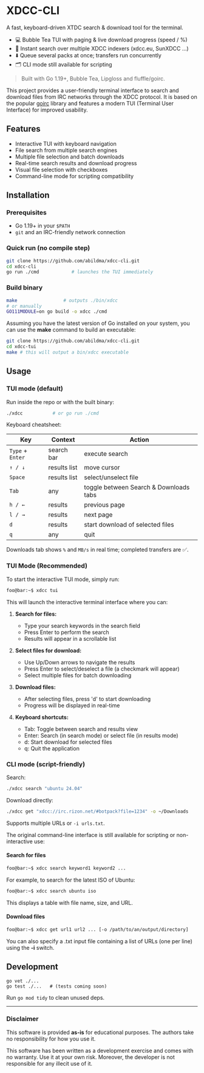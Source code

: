 <!--
  Title: xdcc-tui
  Description: An interactive TUI tool for xdcc file search and retrieval.
  Author: ostafen (original), ayeah (TUI version)

 <meta name="google-site-verification" content="4Rjg8YnufgHBYdLu-gAUsmJasHk03XKYhUXtRMNZdsk" />
-->

# XDCC-CLI

A fast, keyboard-driven XTDC search & download tool for the terminal.

* 💻  Bubble Tea TUI with paging & live download progress (speed / %)
* 🔎  Instant search over multiple XDCC indexers (xdcc.eu, SunXDCC …)
* ⬇️  Queue several packs at once; transfers run concurrently
* 🗂️  CLI mode still available for scripting

> Built with Go 1.19+, Bubble Tea, Lipgloss and fluffle/goirc.

This project provides a user-friendly terminal interface to search and download files from IRC networks through the XDCC protocol. It is based on the popular [goirc](https://github.com/fluffle/goirc) library and features a modern TUI (Terminal User Interface) for improved usability.

## Features
- Interactive TUI with keyboard navigation
- File search from multiple search engines
- Multiple file selection and batch downloads
- Real-time search results and download progress
- Visual file selection with checkboxes
- Command-line mode for scripting compatibility

## Installation

### Prerequisites
* Go 1.19+ in your `$PATH`
* `git` and an IRC-friendly network connection

### Quick run (no compile step)

```bash
git clone https://github.com/abildma/xdcc-cli.git
cd xdcc-cli
go run ./cmd            # launches the TUI immediately
```

### Build binary

```bash
make                 # outputs ./bin/xdcc
# or manually
GO111MODULE=on go build -o xdcc ./cmd
```

Assuming you have the latest version of Go installed on your system, you can use the **make** command to build an executable:

```bash 
git clone https://github.com/abildma/xdcc-cli.git
cd xdcc-tui
make # this will output a bin/xdcc executable
```

## Usage

### TUI mode (default)

Run inside the repo or with the built binary:

```bash
./xdcc           # or go run ./cmd
```

Keyboard cheatsheet:

| Key | Context | Action |
|-----|---------|--------|
| `Type` + `Enter` | search bar | execute search |
| `↑ / ↓` | results list | move cursor |
| `Space` | results list | select/unselect file |
| `Tab` | any | toggle between Search & Downloads tabs |
| `h / ←` | results | previous page |
| `l / →` | results | next page |
| `d` | results | start download of selected files |
| `q` | any | quit |

Downloads tab shows `%` and `MB/s` in real time; completed transfers are ✅.

### TUI Mode (Recommended)

To start the interactive TUI mode, simply run:

```bash
foo@bar:~$ xdcc tui
```

This will launch the interactive terminal interface where you can:

1. **Search for files:**
   - Type your search keywords in the search field
   - Press Enter to perform the search
   - Results will appear in a scrollable list

2. **Select files for download:**
   - Use Up/Down arrows to navigate the results
   - Press Enter to select/deselect a file (a checkmark will appear)
   - Select multiple files for batch downloading

3. **Download files:**
   - After selecting files, press 'd' to start downloading
   - Progress will be displayed in real-time

4. **Keyboard shortcuts:**
   - Tab: Toggle between search and results view
   - Enter: Search (in search mode) or select file (in results mode)
   - d: Start download for selected files
   - q: Quit the application

### CLI mode (script-friendly)

Search:
```bash
./xdcc search "ubuntu 24.04"
```

Download directly:
```bash
./xdcc get "xdcc://irc.rizon.net/#botpack?file=1234" -o ~/Downloads
```

Supports multiple URLs or `-i urls.txt`.

The original command-line interface is still available for scripting or non-interactive use:

#### Search for files

```bash
foo@bar:~$ xdcc search keyword1 keyword2 ...
```

For example, to search for the latest ISO of Ubuntu:

```bash
foo@bar:~$ xdcc search ubuntu iso
```

This displays a table with file name, size, and URL.

#### Download files

```bash
foo@bar:~$ xdcc get url1 url2 ... [-o /path/to/an/output/directory]
```

You can also specify a .txt input file containing a list of URLs (one per line) using the **-i** switch.

## Development

```
go vet ./...
go test ./...   # (tests coming soon)
```

Run `go mod tidy` to clean unused deps.

---

### Disclaimer
This software is provided **as-is** for educational purposes. The authors take no responsibility for how you use it.

This software has been written as a development exercise and comes with no warranty. Use it at your own risk.
Moreover, the developer is not responsible for any illecit use of it.
